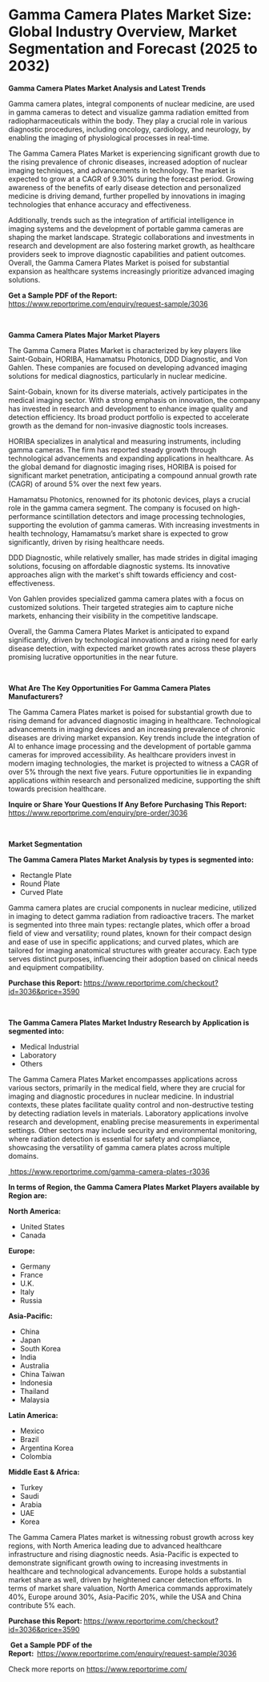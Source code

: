 <p><h1>Gamma Camera Plates Market Size: Global Industry Overview, Market Segmentation and Forecast (2025 to 2032)</h1></p><p><strong>Gamma Camera Plates Market Analysis and Latest Trends</strong></p>
<p><p>Gamma camera plates, integral components of nuclear medicine, are used in gamma cameras to detect and visualize gamma radiation emitted from radiopharmaceuticals within the body. They play a crucial role in various diagnostic procedures, including oncology, cardiology, and neurology, by enabling the imaging of physiological processes in real-time.</p><p>The Gamma Camera Plates Market is experiencing significant growth due to the rising prevalence of chronic diseases, increased adoption of nuclear imaging techniques, and advancements in technology. The market is expected to grow at a CAGR of 9.30% during the forecast period. Growing awareness of the benefits of early disease detection and personalized medicine is driving demand, further propelled by innovations in imaging technologies that enhance accuracy and effectiveness.</p><p>Additionally, trends such as the integration of artificial intelligence in imaging systems and the development of portable gamma cameras are shaping the market landscape. Strategic collaborations and investments in research and development are also fostering market growth, as healthcare providers seek to improve diagnostic capabilities and patient outcomes. Overall, the Gamma Camera Plates Market is poised for substantial expansion as healthcare systems increasingly prioritize advanced imaging solutions.</p></p>
<p><strong>Get a Sample PDF of the Report:&nbsp;</strong> <a href="https://www.reportprime.com/enquiry/request-sample/3036?utm_campaign=3354&utm_medium=2&utm_source=Github&utm_content=ia&utm_term=18032025&utm_id=gamma-camera-plates">https://www.reportprime.com/enquiry/request-sample/3036</a></p>
<p>&nbsp;</p>
<p><strong>Gamma Camera Plates Major Market Players</strong></p>
<p><p>The Gamma Camera Plates Market is characterized by key players like Saint-Gobain, HORIBA, Hamamatsu Photonics, DDD Diagnostic, and Von Gahlen. These companies are focused on developing advanced imaging solutions for medical diagnostics, particularly in nuclear medicine.</p><p>Saint-Gobain, known for its diverse materials, actively participates in the medical imaging sector. With a strong emphasis on innovation, the company has invested in research and development to enhance image quality and detection efficiency. Its broad product portfolio is expected to accelerate growth as the demand for non-invasive diagnostic tools increases.</p><p>HORIBA specializes in analytical and measuring instruments, including gamma cameras. The firm has reported steady growth through technological advancements and expanding applications in healthcare. As the global demand for diagnostic imaging rises, HORIBA is poised for significant market penetration, anticipating a compound annual growth rate (CAGR) of around 5% over the next few years.</p><p>Hamamatsu Photonics, renowned for its photonic devices, plays a crucial role in the gamma camera segment. The company is focused on high-performance scintillation detectors and image processing technologies, supporting the evolution of gamma cameras. With increasing investments in health technology, Hamamatsu’s market share is expected to grow significantly, driven by rising healthcare needs.</p><p>DDD Diagnostic, while relatively smaller, has made strides in digital imaging solutions, focusing on affordable diagnostic systems. Its innovative approaches align with the market's shift towards efficiency and cost-effectiveness.</p><p>Von Gahlen provides specialized gamma camera plates with a focus on customized solutions. Their targeted strategies aim to capture niche markets, enhancing their visibility in the competitive landscape.</p><p>Overall, the Gamma Camera Plates Market is anticipated to expand significantly, driven by technological innovations and a rising need for early disease detection, with expected market growth rates across these players promising lucrative opportunities in the near future.</p></p>
<p>&nbsp;</p>
<p><strong>What Are The Key Opportunities For Gamma Camera Plates Manufacturers?</strong></p>
<p><p>The Gamma Camera Plates market is poised for substantial growth due to rising demand for advanced diagnostic imaging in healthcare. Technological advancements in imaging devices and an increasing prevalence of chronic diseases are driving market expansion. Key trends include the integration of AI to enhance image processing and the development of portable gamma cameras for improved accessibility. As healthcare providers invest in modern imaging technologies, the market is projected to witness a CAGR of over 5% through the next five years. Future opportunities lie in expanding applications within research and personalized medicine, supporting the shift towards precision healthcare.</p></p>
<p><strong>Inquire or Share Your Questions If Any Before Purchasing This Report:</strong> <a href="https://www.reportprime.com/enquiry/pre-order/3036?utm_campaign=3354&utm_medium=2&utm_source=Github&utm_content=ia&utm_term=18032025&utm_id=gamma-camera-plates">https://www.reportprime.com/enquiry/pre-order/3036</a></p>
<p>&nbsp;</p>
<p><strong>Market Segmentation</strong></p>
<p><strong>The Gamma Camera Plates Market Analysis by types is segmented into:</strong></p>
<p><ul><li>Rectangle Plate</li><li>Round Plate</li><li>Curved Plate</li></ul></p>
<p><p>Gamma camera plates are crucial components in nuclear medicine, utilized in imaging to detect gamma radiation from radioactive tracers. The market is segmented into three main types: rectangle plates, which offer a broad field of view and versatility; round plates, known for their compact design and ease of use in specific applications; and curved plates, which are tailored for imaging anatomical structures with greater accuracy. Each type serves distinct purposes, influencing their adoption based on clinical needs and equipment compatibility.</p></p>
<p><strong>Purchase this Report:&nbsp;</strong><a href="https://www.reportprime.com/checkout?id=3036&price=3590&utm_campaign=3354&utm_medium=2&utm_source=Github&utm_content=ia&utm_term=18032025&utm_id=gamma-camera-plates">https://www.reportprime.com/checkout?id=3036&price=3590</a></p>
<p>&nbsp;</p>
<p><strong>The Gamma Camera Plates Market Industry Research by Application is segmented into:</strong></p>
<p><ul><li>Medical Industrial</li><li>Laboratory</li><li>Others</li></ul></p>
<p><p>The Gamma Camera Plates Market encompasses applications across various sectors, primarily in the medical field, where they are crucial for imaging and diagnostic procedures in nuclear medicine. In industrial contexts, these plates facilitate quality control and non-destructive testing by detecting radiation levels in materials. Laboratory applications involve research and development, enabling precise measurements in experimental settings. Other sectors may include security and environmental monitoring, where radiation detection is essential for safety and compliance, showcasing the versatility of gamma camera plates across multiple domains.</p></p>
<p><a href="https://www.reportprime.com/gamma-camera-plates-r3036?utm_campaign=3354&utm_medium=2&utm_source=Github&utm_content=ia&utm_term=18032025&utm_id=gamma-camera-plates">&nbsp;https://www.reportprime.com/gamma-camera-plates-r3036</a></p>
<p><strong>In terms of Region, the Gamma Camera Plates Market Players available by Region are:</strong></p>
<p>
    <p> <strong> North America: </strong>
        <ul>
            <li>United States</li>
            <li>Canada</li>
        </ul>
        </p> 
    <p> <strong> Europe: </strong>
        <ul>
            <li>Germany</li>
            <li>France</li>
            <li>U.K.</li>
            <li>Italy</li>
            <li>Russia</li>
        </ul>
        </p> 
    <p> <strong> Asia-Pacific: </strong>
        <ul>
            <li>China</li>
            <li>Japan</li>
            <li>South Korea</li>
            <li>India</li>
            <li>Australia</li>
            <li>China Taiwan</li>
            <li>Indonesia</li>
            <li>Thailand</li>
            <li>Malaysia</li>
        </ul>
        </p> 
    <p> <strong> Latin America: </strong>
        <ul>
            <li>Mexico</li>
            <li>Brazil</li>
            <li>Argentina Korea</li>
            <li>Colombia</li>
        </ul>
        </p> 
    <p> <strong> Middle East & Africa: </strong>
        <ul>
            <li>Turkey</li>
            <li>Saudi</li>
            <li>Arabia</li>
            <li>UAE</li>
            <li>Korea</li>
        </ul>
    </p>
    </p>
<p><p>The Gamma Camera Plates market is witnessing robust growth across key regions, with North America leading due to advanced healthcare infrastructure and rising diagnostic needs. Asia-Pacific is expected to demonstrate significant growth owing to increasing investments in healthcare and technological advancements. Europe holds a substantial market share as well, driven by heightened cancer detection efforts. In terms of market share valuation, North America commands approximately 40%, Europe around 30%, Asia-Pacific 20%, while the USA and China contribute 5% each.</p></p>
<p><strong>Purchase this Report: </strong><a href="https://www.reportprime.com/checkout?id=3036&price=3590&utm_campaign=3354&utm_medium=2&utm_source=Github&utm_content=ia&utm_term=18032025&utm_id=gamma-camera-plates">https://www.reportprime.com/checkout?id=3036&price=3590</a></p>
<p>&nbsp;<strong>Get a Sample PDF of the Report:&nbsp;&nbsp;</strong><a href="https://www.reportprime.com/enquiry/request-sample/3036?utm_campaign=3354&utm_medium=2&utm_source=Github&utm_content=ia&utm_term=18032025&utm_id=gamma-camera-plates">https://www.reportprime.com/enquiry/request-sample/3036</a></p>
<p><strong></strong></p>
<p>Check more reports on <a href="https://www.reportprime.com/?utm_campaign=3354&utm_medium=2&utm_source=Github&utm_content=ia&utm_term=18032025&utm_id=gamma-camera-plates">https://www.reportprime.com/</a></p>